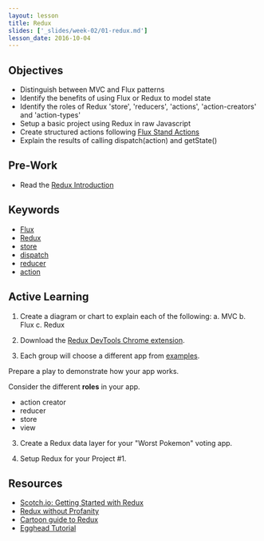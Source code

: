 ```yaml
---
layout: lesson
title: Redux
slides: ['_slides/week-02/01-redux.md']
lesson_date: 2016-10-04
---
```


## Objectives

- Distinguish between MVC and Flux patterns
- Identify the benefits of using Flux or Redux to model state
- Identify the roles of Redux 'store', 'reducers', 'actions', 'action-creators' and 'action-types'
- Setup a basic project using Redux in raw Javascript
- Create structured actions following [Flux Stand Actions](https://github.com/acdlite/flux-standard-action)
- Explain the results of calling dispatch(action) and getState()

## Pre-Work

- Read the [Redux Introduction](http://redux.js.org/docs/introduction/index.html)

## Keywords

- [Flux](http://redux.js.org/index.html)
- [Redux](http://redux.js.org/index.html)
- [store](http://redux.js.org/docs/basics/Store.html)
- [dispatch](http://redux.js.org/docs/api/Store.html#dispatch)
- [reducer](http://redux.js.org/docs/basics/Reducers.html)
- [action](http://redux.js.org/docs/basics/Actions.html)

## Active Learning

1. Create a diagram or chart to explain each of the following:
  a. MVC
  b. Flux
  c. Redux

2. Download the [Redux DevTools Chrome extension](https://chrome.google.com/webstore/detail/redux-devtools/lmhkpmbekcpmknklioeibfkpmmfibljd?hl=en).

3. Each group will choose a different app from [examples](http://redux.js.org/docs/introduction/Examples.html).

Prepare a play to demonstrate how your app works.

Consider the different **roles** in your app.

- action creator
- reducer
- store
- view

3. Create a Redux data layer for your "Worst Pokemon" voting app.

4. Setup Redux for your Project #1.

## Resources

- [Scotch.io: Getting Started with Redux](https://scotch.io/bar-talk/getting-started-with-redux-an-intro)
- [Redux without Profanity](https://tonyhb.gitbooks.io/redux-without-profanity/content/index.html)
- [Cartoon guide to Redux](https://code-cartoons.com/a-cartoon-intro-to-redux-3afb775501a6#.56hltw7kz)
- [Egghead Tutorial](https://egghead.io/courses/getting-started-with-redux)
